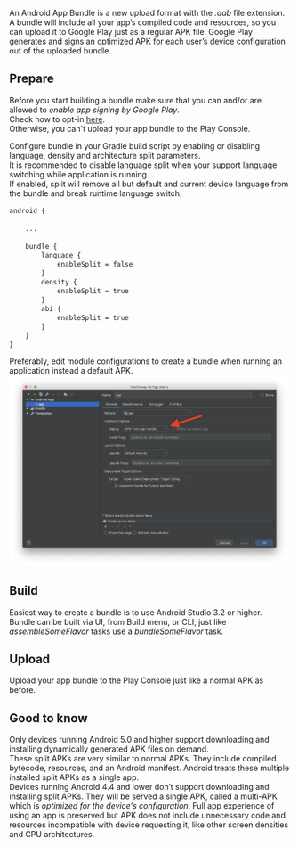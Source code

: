 An Android App Bundle is a new upload format with the *.aab* file extension. A bundle will include all your app’s compiled code and resources, so you can upload it to Google Play just as a regular APK file. Google Play generates and signs an optimized APK for each user’s device configuration out of the uploaded bundle.

## Prepare

Before you start building a bundle make sure that you can and/or are allowed to *enable app signing by Google Play*.  
Check how to opt-in [here](https://support.google.com/googleplay/android-developer/answer/7384423?hl=en-GB).  
Otherwise, you can't upload your app bundle to the Play Console.

Configure bundle in your Gradle build script by enabling or disabling language, density and architecture split parameters.  
It is recommended to disable language split when your support language switching while application is running.  
If enabled, split will remove all but default and current device language from the bundle and break runtime language switch.  

```
android {

	...

    bundle {
        language {
            enableSplit = false
        }
        density {
            enableSplit = true
        }
        abi {
            enableSplit = true
        }
    }
}
```

Preferably, edit module configurations to create a bundle when running an application instead a default APK.  
![Edit configurations](/img/bundle_edit_configurations.png "Edit configurations") 

## Build

Easiest way to create a bundle is to use Android Studio 3.2 or higher.  
Bundle can be built via UI, from Build menu, or CLI, just like _assembleSomeFlavor_ tasks use a _bundleSomeFlavor_ task.

## Upload

Upload your app bundle to the Play Console just like a normal APK as before.

## Good to know

Only devices running Android 5.0 and higher support downloading and installing dynamically generated APK files on demand.  
These split APKs are very similar to normal APKs. They include compiled bytecode, resources, and an Android manifest. Android treats these  multiple installed split APKs as a single app.  
Devices running Android 4.4 and lower don’t support downloading and installing split APKs. 
They will be served a single APK, called a multi-APK which is *optimized for the device's configuration*. 
Full app experience of using an app is preserved but APK does not include unnecessary code and resources incompatible with device requesting it, like other screen densities and CPU architectures.  
